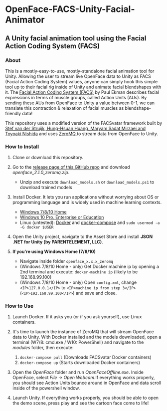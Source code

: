 # OpenFace-FACS-Unity-Facial-Animator
## A Unity facial animation tool using the Facial Action Coding System (FACS)

### About

This is a mostly-easy-to-use, mostly-standalone facial animation tool for Unity. Allowing the user to stream live OpenFace data to Unity as FACS (Facial Action Coding System) values, anyone can simply hook this simple tool up to their facial rig inside of Unity and animate facial blendshapes with it. The [Facial Action Coding System (FACS)](https://en.wikipedia.org/wiki/Facial_Action_Coding_System "https://en.wikipedia.org/wiki/Facial_Action_Coding_System") by Paul Ekman describes facial expressions in terms of muscle groups, called Action Units (AUs). By sending these AUs from OpenFace to Unity a value between 0-1, we can translate this contraction & relaxation of facial muscles as blendshape-friendly data!

This repository uses a modified version of the FACSvatar framework built by [Stef van der Struijk, Hung-Hsuan Huang, Maryam Sadat Mirzaei and Toyoaki Nishida](https://github.com/NumesSanguis/FACSvatar) and uses [ZeroMQ ](http://zeromq.org/) to stream data from OpenFace to Unity.

### How to Install

1. Clone or download this repository.

2. Go to the [release page of this GitHub repo](https://github.com/NumesSanguis/FACSvatar/releases) and download *openface_2.1.0_zeromq.zip*.
    * Unzip and execute `download_models.sh` or `download_models.ps1` to download trained models

3. Install Docker. It lets you run applications without worrying about OS or programming language and is widely used in machine learning contexts.
    * [Windows 7/8/10 Home](https://docs.docker.com/toolbox/overview/)
    * [Windows 10  Pro, Enterprise or Education](https://docs.docker.com/docker-for-windows/install/#what-to-know-before-you-install)
    * Linux (untested): [Docker](https://docs.docker.com/install/linux/docker-ce/ubuntu/) and [docker-compose](https://docs.docker.com/compose/install/) and `sudo usermod -a -G docker $USER`
    
4. Open the Unity project, navigate to the Asset Store and install **JSON .NET for Unity (by PARENTELEMENT, LLC)**.

5. **If you're using Windows Home (7/8/10)**
    * Navigate inside folder `openface_x.x.x_zeromq`
    * (Windows 7/8/10 Home - only) Get Docker machine ip by opening a 2nd terminal and execute: `docker-machine ip` (likely to be 192.168.99.100)
    * (Windows 7/8/10 Home - only) Open `config.xml`, change `<IP>127.0.0.1</IP>` to `<IP>machine ip from step 3</IP>` (`<IP>192.168.99.100</IP>`) and save and close.



### How to Use

1. Launch Docker. If it asks you (or if you ask yourself), use Linux containers.

2. It's time to launch the instance of ZeroMQ that will stream OpenFace data to Unity. With Docker installed and the models downloaded, open a terminal (W7/8: cmd.exe / W10: PowerShell) and navigate to the *modules* folder, then execute:
    1. `docker-compose pull`  (Downloads FACSvatar Docker containers)
    2. `docker-compose up`  (Starts downloaded Docker containers)

3. Open the *OpenFace* folder and run *OpenFaceOffline.exe*. Inside OpenFace, select *File -> Open Webcam*.If everything works properly, you should see Action Units bounce around in OpenFace and data scroll inside of the powershell window.

4. Launch Unity. If everything works properly, you should be able to open the demo scene, press play and see the cartoon face come to life!



